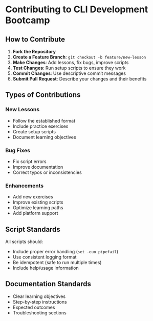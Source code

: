 # Contributing to CLI Development Bootcamp

## How to Contribute

1. **Fork the Repository**
2. **Create a Feature Branch**: `git checkout -b feature/new-lesson`
3. **Make Changes**: Add lessons, fix bugs, improve scripts
4. **Test Changes**: Run setup scripts to ensure they work
5. **Commit Changes**: Use descriptive commit messages
6. **Submit Pull Request**: Describe your changes and their benefits

## Types of Contributions

### New Lessons
- Follow the established format
- Include practice exercises
- Create setup scripts
- Document learning objectives

### Bug Fixes
- Fix script errors
- Improve documentation
- Correct typos or inconsistencies

### Enhancements
- Add new exercises
- Improve existing scripts
- Optimize learning paths
- Add platform support

## Script Standards

All scripts should:
- Include proper error handling (`set -euo pipefail`)
- Use consistent logging format
- Be idempotent (safe to run multiple times)
- Include help/usage information

## Documentation Standards

- Clear learning objectives
- Step-by-step instructions
- Expected outcomes
- Troubleshooting sections

